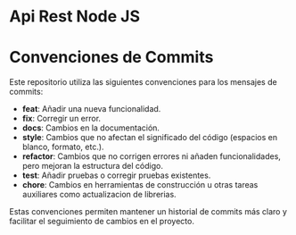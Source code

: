 # Api Rest Node JS

# Convenciones de Commits

Este repositorio utiliza las siguientes convenciones para los mensajes de commits:

- **feat**: Añadir una nueva funcionalidad.
- **fix**: Corregir un error.
- **docs**: Cambios en la documentación.
- **style**: Cambios que no afectan el significado del código (espacios en blanco, formato, etc.).
- **refactor**: Cambios que no corrigen errores ni añaden funcionalidades, pero mejoran la estructura del código.
- **test**: Añadir pruebas o corregir pruebas existentes.
- **chore**: Cambios en herramientas de construcción u otras tareas auxiliares como actualizacion de librerias.

Estas convenciones permiten mantener un historial de commits más claro y facilitar el seguimiento de cambios en el proyecto.
